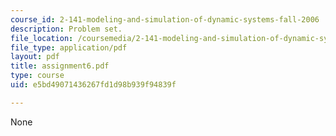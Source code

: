 ```yaml
---
course_id: 2-141-modeling-and-simulation-of-dynamic-systems-fall-2006
description: Problem set.
file_location: /coursemedia/2-141-modeling-and-simulation-of-dynamic-systems-fall-2006/e5bd49071436267fd1d98b939f94839f_assignment6.pdf
file_type: application/pdf
layout: pdf
title: assignment6.pdf
type: course
uid: e5bd49071436267fd1d98b939f94839f

---
```

None